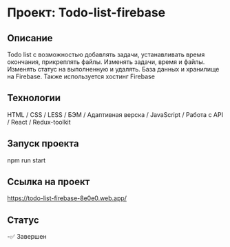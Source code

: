 # Проект: Todo-list-firebase

## Описание

Todo list с возможностью добавлять задачи, устанавливать время окончания, прикреплять файлы. Изменять задачи, время и файлы. Изменять статус на выполненную и удалять.
База данных и хранилище на Firebase. Также используется хостинг Firebase

## Технологии

HTML / CSS / LESS / БЭМ / Адаптивная верска / JavaScript / Работа с API / React / Redux-toolkit

## Запуск проекта

npm run start

## Ссылка на проект

https://todo-list-firebase-8e0e0.web.app/

## Статус

-✅ Завершен
